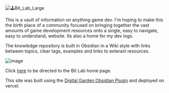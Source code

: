 ![🕹️Bit_Lab_Large](https://github.com/B1naryB0b/Bit-Lab/assets/35399675/e879595e-dcd6-4655-b808-b2165f951e1e)

This is a vault of information on anything game dev. I'm hoping to make this the birth place of a community focused on bringing together the vast amounts of game development resources onto a single, easy to navigate, easy to understand, website. Its also a home for my dev logs.

The knowledge repository is built in Obsidian in a Wiki style with links between topics, clear tags, examples and links to exteranl resources.

![image](https://github.com/B1naryB0b/Bit-Lab/assets/35399675/68e0498c-acea-4715-87f2-701775f52505)

Click [here](https://bit-lab.vercel.app/) to be directed to the Bit Lab home page.

This site was built using the [Digital Garden Obsidian Plugin](https://github.com/oleeskild/Obsidian-Digital-Garden) and deployed on vercel.
